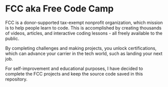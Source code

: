 # FCC aka Free Code Camp
FCC is a donor-supported tax-exempt nonprofit organization, which mission is to help people learn to code.
This is accomplished by creating thousands of videos, articles, and interactive coding lessons - all freely available to the public.

By completing challenges and making projects, you unlock certifications, which can advance your carrier in the tech world, such as landing your next job.

For self-improvement and educational purposes, I have decided to complete the FCC projects and keep the source code saved in this repository.

